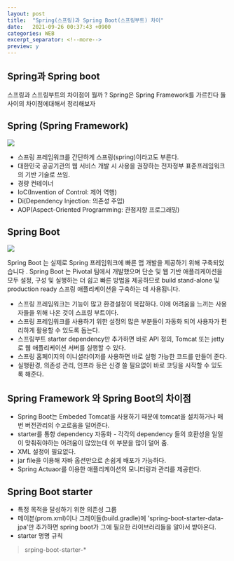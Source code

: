 ```yaml
---
layout: post
title:  "Spring(스프링)과 Spring Boot(스프링부트) 차이"
date:   2021-09-26 00:37:43 +0900
categories: WEB
excerpt_separator: <!--more-->
preview: y
---
```


## Spring과 Spring boot
스프링과 스프링부트의 차이점이 뭘까 ?
Spring은 Spring Framework를 가르킨다 둘 사이의 차이점에대해서 정리해보자
<!--more-->

## Spring (Spring Framework)
![](https://docs.spring.io/spring-framework/docs/4.0.x/spring-framework-reference/html/images/spring-overview.png)
- 스프링 프레임워크를 간단하게 스프링(spring)이라고도 부른다.
- 대한민국 공공기관의 웹 서비스 개발 시 사용을 권장하는 전자정부 표준프레임워크의 기반 기술로 쓰임.
- 경량 컨테이너
- IoC(Invention of Control: 제어 역행)
- Di(Dependency Injection: 의존성 주입) 
- AOP(Aspect-Oriented Programming: 관점지향 프로그래밍)


## Spring Boot
![](http://blog.springsource.org/wp-content/uploads/2013/08/spring.png)

Spring Boot 는 실제로 Spring 프레임워크에 빠른 앱 개발을 제공하기 위해 구축되었습니다 .
Spring Boot 는 Pivotal 팀에서 개발했으며 단순 및 웹 기반 애플리케이션을 모두 설정, 구성 및 실행하는 더 쉽고 빠른 방법을 제공하므로 build stand-alone 및 production ready 스프링 애플리케이션을 구축하는 데 사용됩니다.

- 스프링 프레임워크는 기능이 많고 환경설정이 복잡하다. 이에 어려움을 느끼는 사용자들을 위해 나온 것이 스프링 부트이다.
- 스프링 프레임워크를 사용하기 위한 설정의 많은 부분들이 자동화 되어 사용자가 편리하게 활용할 수 있도록 돕는다.
- 스프링부트 starter dependency만 추가하면 바로 API 정의, Tomcat 또는 jetty로 웹 애플리케이션 서버를 실행할 수 있다.
- 스프링 홈페이지의 이니셜라이저를 사용하면 바로 실행 가능한 코드를 만들어 준다.
- 실행환경, 의존성 관리, 인프라 등은 신경 쓸 필요없이 바로 코딩을 시작할 수 있도록 해준다.

## Spring Framework 와 Spring Boot의 차이점
- Spring Boot는 Embeded Tomcat을 사용하기 때문에 tomcat을 설치하거나 매번 버전관리의 수고로움을 덜어준다.
- starter를 통항 dependency 자동화 - 각각의 dependency 들의 호환성을 일일이 맞춰줘야하는 어려움이 많았는데 이 부분을 많이 덜어 줌.
- XML 설정이 필요없다.
- jar file을 이용해 자바 옵션만으로 손쉽게 배포가 가능하다.
- Spring Actuaor를 이용한 애플리케이션의 모니터링과 관리를 제공한다.

## Spring Boot starter
- 특정 목적을 달성하기 위한 의존성 그룹
- 메이븐(prom.xml)이나 그레이들(build.gradle)에 'spring-boot-starter-data-jpa'만 추가하면 spring boot가 그에 필요한 라이브러리들을 알아서 받아온다.
- starter 명명 규칙
> srping-boot-starter-*
